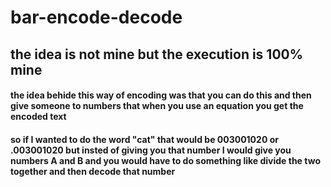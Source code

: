 # bar-encode-decode
## the idea is not mine but the execution is 100% mine
#### the idea behide this way of encoding was that you can do this and then give someone to numbers that when you use an equation you get the encoded text
#### so if I wanted to do the word "cat" that would be 003001020 or .003001020 but insted of giving you that number I would give you numbers A and B and you would have to do something like divide the two together and then decode that number
